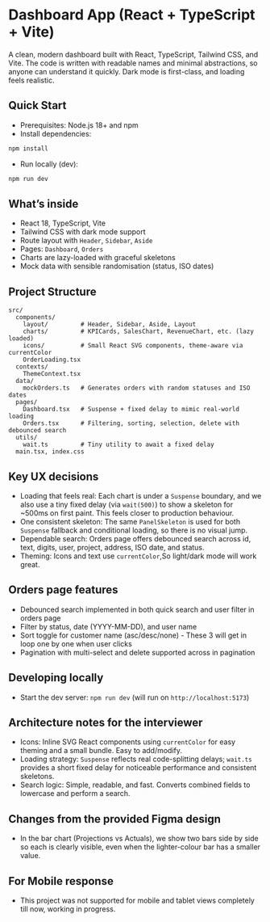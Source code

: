 # Dashboard App (React + TypeScript + Vite)

A clean, modern dashboard built with React, TypeScript, Tailwind CSS, and Vite. The code is written with readable names and minimal abstractions, so anyone can understand it quickly. Dark mode is first-class, and loading feels realistic.

## Quick Start
- Prerequisites: Node.js 18+ and npm
- Install dependencies:
```bash
npm install
```
- Run locally (dev):
```bash
npm run dev
```

## What’s inside
- React 18, TypeScript, Vite
- Tailwind CSS with dark mode support
- Route layout with `Header`, `Sidebar`, `Aside`
- Pages: `Dashboard`, `Orders`
- Charts are lazy-loaded with graceful skeletons
- Mock data with sensible randomisation (status, ISO dates)

## Project Structure
```text
src/
  components/
    layout/         # Header, Sidebar, Aside, Layout
    charts/         # KPICards, SalesChart, RevenueChart, etc. (lazy loaded)
    icons/          # Small React SVG components, theme-aware via currentColor
    OrderLoading.tsx
  contexts/
    ThemeContext.tsx
  data/
    mockOrders.ts   # Generates orders with random statuses and ISO dates
  pages/
    Dashboard.tsx   # Suspense + fixed delay to mimic real-world loading
    Orders.tsx      # Filtering, sorting, selection, delete with debounced search
  utils/
    wait.ts         # Tiny utility to await a fixed delay
  main.tsx, index.css
```

## Key UX decisions
- Loading that feels real: Each chart is under a `Suspense` boundary, and we also use a tiny fixed delay (via `wait(500)`) to show a skeleton for ~500ms on first paint. This feels closer to production behaviour.
- One consistent skeleton: The same `PanelSkeleton` is used for both `Suspense` fallback and conditional loading, so there is no visual jump.
- Dependable search: Orders page offers debounced search across id, text, digits, user, project, address, ISO date, and status.
- Theming: Icons and text use `currentColor`,So light/dark mode will work great.

## Orders page features
- Debounced search implemented in both quick search and user filter in orders page
- Filter by status, date (YYYY-MM-DD), and user name
- Sort toggle for customer name (asc/desc/none) - These 3 will get in loop one by one when user clicks
- Pagination with multi-select and delete supported across in pagination

## Developing locally
- Start the dev server: `npm run dev` (will run on `http://localhost:5173`)


## Architecture notes for the interviewer
- Icons: Inline SVG React components using `currentColor` for easy theming and a small bundle. Easy to add/modify.
- Loading strategy: `Suspense` reflects real code-splitting delays; `wait.ts` provides a short fixed delay for noticeable performance and consistent skeletons.
- Search logic: Simple, readable, and fast. Converts combined fields to lowercase and perform a search.

## Changes from the provided Figma design
- In the bar chart (Projections vs Actuals), we show two bars side by side so each is clearly visible, even when the lighter-colour bar has a smaller value.

## For Mobile response
- This project was not supported for mobile and tablet views completely till now, working in progress.

